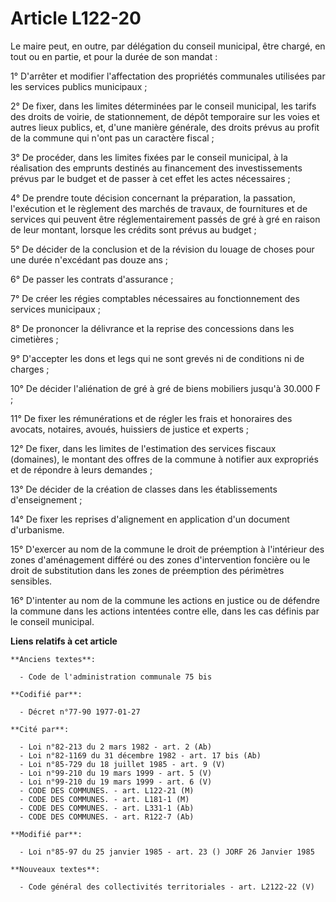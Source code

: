 # Article L122-20

Le maire peut, en outre, par délégation du conseil municipal, être chargé, en tout ou en partie, et pour la durée de son
mandat :

1° D'arrêter et modifier l'affectation des propriétés communales utilisées par les services publics municipaux ;

2° De fixer, dans les limites déterminées par le conseil municipal, les tarifs des droits de voirie, de stationnement, de
dépôt temporaire sur les voies et autres lieux publics, et, d'une manière générale, des droits prévus au profit de la commune
qui n'ont pas un caractère fiscal ;

3° De procéder, dans les limites fixées par le conseil municipal, à la réalisation des emprunts destinés au financement des
investissements prévus par le budget et de passer à cet effet les actes nécessaires ;

4° De prendre toute décision concernant la préparation, la passation, l'exécution et le règlement des marchés de travaux, de
fournitures et de services qui peuvent être réglementairement passés de gré à gré en raison de leur montant, lorsque les
crédits sont prévus au budget ;

5° De décider de la conclusion et de la révision du louage de choses pour une durée n'excédant pas douze ans ;

6° De passer les contrats d'assurance ;

7° De créer les régies comptables nécessaires au fonctionnement des services municipaux ;

8° De prononcer la délivrance et la reprise des concessions dans les cimetières ;

9° D'accepter les dons et legs qui ne sont grevés ni de conditions ni de charges ;

10° De décider l'aliénation de gré à gré de biens mobiliers jusqu'à 30.000 F ;

11° De fixer les rémunérations et de régler les frais et honoraires des avocats, notaires, avoués, huissiers de justice et
experts ;

12° De fixer, dans les limites de l'estimation des services fiscaux (domaines), le montant des offres de la commune à
notifier aux expropriés et de répondre à leurs demandes ;

13° De décider de la création de classes dans les établissements d'enseignement ;

14° De fixer les reprises d'alignement en application d'un document d'urbanisme.

15° D'exercer au nom de la commune le droit de préemption à l'intérieur des zones d'aménagement différé ou des zones
d'intervention foncière ou le droit de substitution dans les zones de préemption des périmètres sensibles.

16° D'intenter au nom de la commune les actions en justice ou de défendre  la commune dans les actions intentées contre elle,
dans les cas définis par le conseil municipal.

**Liens relatifs à cet article**

	**Anciens textes**:

	  - Code de l'administration communale 75 bis

	**Codifié par**:

	  - Décret n°77-90 1977-01-27

	**Cité par**:

	  - Loi n°82-213 du 2 mars 1982 - art. 2 (Ab)
	  - Loi n°82-1169 du 31 décembre 1982 - art. 17 bis (Ab)
	  - Loi n°85-729 du 18 juillet 1985 - art. 9 (V)
	  - Loi n°99-210 du 19 mars 1999 - art. 5 (V)
	  - Loi n°99-210 du 19 mars 1999 - art. 6 (V)
	  - CODE DES COMMUNES. - art. L122-21 (M)
	  - CODE DES COMMUNES. - art. L181-1 (M)
	  - CODE DES COMMUNES. - art. L331-1 (Ab)
	  - CODE DES COMMUNES. - art. R122-7 (Ab)

	**Modifié par**:

	  - Loi n°85-97 du 25 janvier 1985 - art. 23 () JORF 26 Janvier 1985

	**Nouveaux textes**:

	  - Code général des collectivités territoriales - art. L2122-22 (V)
